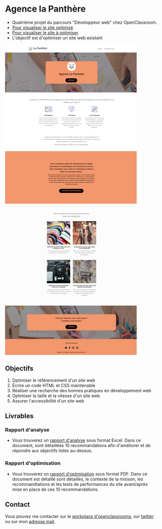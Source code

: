 # Agence la Panthère

-   Quatrième projet du parcours "Développeur web" chez OpenClassroom.
-   [Pour visualiser le site optimisé](https://vincetalgorn.github.io/VinceTalgorn_Openclassrooms_Projet_4/).
-   [Pour visualiser le site à optimiser](https://vincetalgorn.github.io/Test_SEO/).
-   L'objectif est d'optimiser un site web existant

![screenshot du site optimisé](./img/Accueil_desktop.png)

## Objectifs

1. Optimiser le référencement d'un site web
2. Écrire un code HTML et CSS maintenable
3. Réaliser une recherche des bonnes pratiques en développement web
4. Optimiser la taille et la vitesse d'un site web
5. Assurer l'accessibilité d'un site web

## Livrables

### Rapport d'analyse

-   Vous trouverez un [rapport d'analyse](./Optimisez_un_site_web_existant_Talgorn_Vincent/Talgorn_Vincent_1_rapport%20analyse_072022.xlsx) sous format Excel. Dans ce document, sont détaillées 10 recommandations afin d'améliorer et de répondre aux objectifs listés au-dessus.

### Rapport d'optimisation

-   Vous trouverez un [rapport d'optimisation](./Optimisez_un_site_web_existant_Talgorn_Vincent/Talgorn_Vincent_3_rapport_optimisation_072022.pdf) sous format PDF. Dans ce document est détaillé sont détaillés, le contexte de la misison, les recommandtations et les tests de performances du site avant/après mise en place de ces 10 recommandations.

## Contact

Vous pouvez me contacter sur le [workplace d'openclassrooms](https://openclassrooms.workplace.com/profile.php?id=100081178936136), sur [twitter](https://twitter.com/TalgornVincent) ou sur mon [adresse mail](mailto:talgorn.v@gmail.com).
